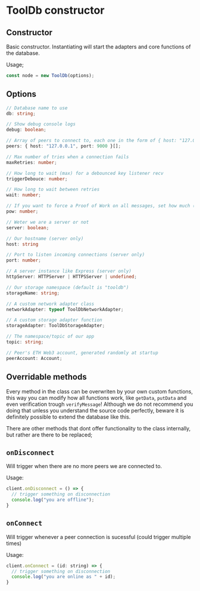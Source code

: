 # ToolDb constructor

## Constructor

Basic constructor. Instantiating will start the adapters and core functions of the database.

Usage;
```js
const node = new ToolDb(options);
```

## Options

```ts
// Database name to use
db: string;

// Show debug console logs
debug: boolean;

// Array of peers to connect to, each one in the form of { host: "127.0.0.1", port: 9000 }
peers: { host: "127.0.0.1", port: 9000 }[];

// Max number of tries when a connection fails
maxRetries: number;

// How long to wait (max) for a debounced key listener recv
triggerDebouce: number;

// How long to wait between retries
wait: number;

// If you want to force a Proof of Work on all messages, set how much (zero is no POW)
pow: number;

// Weter we are a server or not
server: boolean;

// Our hostname (server only)
host: string

// Port to listen incoming connections (server only)
port: number;

// A server instance like Express (server only)
httpServer: HTTPServer | HTTPSServer | undefined;

// Our storage namespace (default is "tooldb")
storageName: string;

// A custom network adapter class
networkAdapter: typeof ToolDbNetworkAdapter;

// A custom storage adapter function
storageAdapter: ToolDbStorageAdapter;

// The namespace/topic of our app
topic: string;

// Peer's ETH Web3 account, generated randomly at startup
peerAccount: Account;
```

## Overridable methods

Every method in the class can be overwriten by your own custom functions, this way you can modify how all functions work, like `getData`, `putData` and even verification trough `verifyMessage`! Although we do not recommend you doing that unless you understand the source code perfectly, beware it is definitely possible to extend the database like this.

There are other methods that dont offer functionality to the class internally, but rather are there to be replaced;

## `onDisconnect`

Will trigger when there are no more peers we are connected to.

Usage:
```js
client.onDisconnect = () => {
  // trigger something on disconnection
  console.log("you are offline");
}
```

## `onConnect`

Will trigger whenever a peer connection is sucessful (could trigger multiple times)

Usage:
```js
client.onConnect = (id: string) => {
  // trigger something on disconnection
  console.log("you are online as " + id);
}
```


